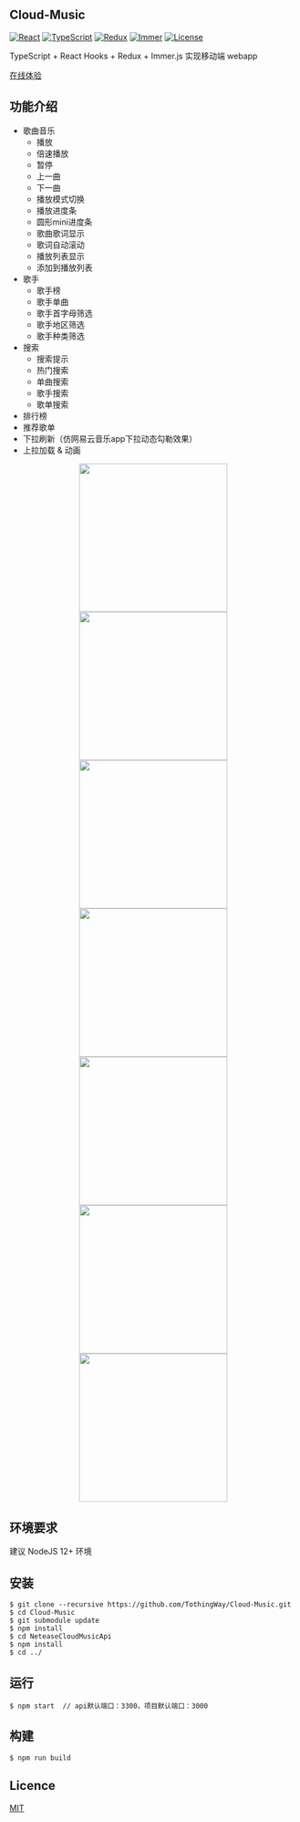 ## Cloud-Music

<p>
  <a href="https://reactjs.org/"><img src="https://img.shields.io/badge/React-16.13.1-blue" alt="React"></a>
  <a href="https://www.typescriptlang.org/"><img src="https://img.shields.io/badge/TypeScript-3.7.2-blue" alt="TypeScript"></a>
  <a href="https://redux.js.org/"><img src="https://img.shields.io/badge/Redux-7.1.9-blue" alt="Redux"></a>
  <a href="https://immerjs.github.io/immer/docs/introduction"><img src="https://img.shields.io/badge/Immer.js-7.0.5-blue" alt="Immer"></a>
  <a href="https://choosealicense.com/licenses/mit/"><img src="https://img.shields.io/badge/license-MIT-green" alt="License"></a>
</p>

TypeScript + React Hooks + Redux + Immer.js 实现移动端 webapp

[在线体验](https://www.lttq7.cn/tothingway/music/)

## 功能介绍

* 歌曲音乐
    * 播放
    * 倍速播放
    * 暂停
    * 上一曲
    * 下一曲
    * 播放模式切换
    * 播放进度条
    * 圆形mini进度条
    * 歌曲歌词显示
    * 歌词自动滚动
    * 播放列表显示
    * 添加到播放列表
* 歌手
    * 歌手榜
    * 歌手单曲
    * 歌手首字母筛选
    * 歌手地区筛选
    * 歌手种类筛选
* 搜索
    * 搜索提示
    * 热门搜索
    * 单曲搜索
    * 歌手搜索
    * 歌单搜索
* 排行榜
* 推荐歌单
* 下拉刷新（仿网易云音乐app下拉动态勾勒效果）
* 上拉加载 & 动画

<p align="center">
    <img src="https://raw.githubusercontent.com/TothingWay/Images/master/Cloud-Music/Cloud-Music_(iPhone%206_7_8)%20(0).png" width="260">
    <img src="https://raw.githubusercontent.com/TothingWay/Images/master/Cloud-Music/Cloud-Music_(iPhone%206_7_8)%20(1).png" width="260">
    <img src="https://raw.githubusercontent.com/TothingWay/Images/master/Cloud-Music/Cloud-Music_(iPhone%206_7_8)%20(2).png" width="260">
    <img src="https://raw.githubusercontent.com/TothingWay/Images/master/Cloud-Music/Cloud-Music_(iPhone%206_7_8)%20(3).png" width="260">
    <img src="https://raw.githubusercontent.com/TothingWay/Images/master/Cloud-Music/Cloud-Music_(iPhone%206_7_8)%20(4).png" width="260">
    <img src="https://raw.githubusercontent.com/TothingWay/Images/master/Cloud-Music/Cloud-Music_(iPhone%206_7_8)%20(5).png" width="260">
    <img src="https://raw.githubusercontent.com/TothingWay/Images/master/Cloud-Music/Cloud-Music_(iPhone%206_7_8)%20(6).png" width="260">
</p>

## 环境要求

建议 NodeJS 12+ 环境

## 安装

```shell
$ git clone --recursive https://github.com/TothingWay/Cloud-Music.git
$ cd Cloud-Music
$ git submodule update
$ npm install 
$ cd NeteaseCloudMusicApi
$ npm install
$ cd ../
```

## 运行

```shell
$ npm start  // api默认端口：3300，项目默认端口：3000
```

## 构建

```shell
$ npm run build
```

## Licence

[MIT](https://github.com/TothingWay/Cloud-Music/blob/react/LICENSE)
